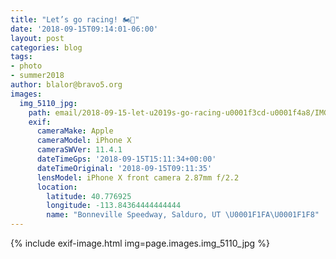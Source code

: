 ```yaml
---
title: "Let’s go racing! 🏍💨"
date: '2018-09-15T09:14:01-06:00'
layout: post
categories: blog
tags:
- photo
- summer2018
author: blalor@bravo5.org
images:
  img_5110_jpg:
    path: email/2018-09-15-let-u2019s-go-racing-u0001f3cd-u0001f4a8/IMG_5110.jpg
    exif:
      cameraMake: Apple
      cameraModel: iPhone X
      cameraSWVer: 11.4.1
      dateTimeGps: '2018-09-15T15:11:34+00:00'
      dateTimeOriginal: '2018-09-15T09:11:35'
      lensModel: iPhone X front camera 2.87mm f/2.2
      location:
        latitude: 40.776925
        longitude: -113.84364444444444
        name: "Bonneville Speedway, Salduro, UT \U0001F1FA\U0001F1F8"
---
```


{% include exif-image.html img=page.images.img_5110_jpg %}




